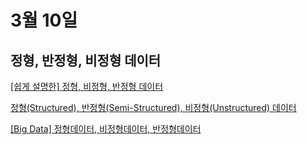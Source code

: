 # 3월 10일


## 정형, 반정형, 비정형 데이터

[[쉽게 설명한] 정형, 비정형, 반정형 데이터](https://chankim.tistory.com/3)

[정형(Structured), 반정형(Semi-Structured), 비정형(Unstructured) 데이터](https://deep-jin.tistory.com/entry/%EC%A0%95%ED%98%95-%EB%B0%98%EC%A0%95%ED%98%95-%EB%B9%84%EC%A0%95%ED%98%95-%EB%8D%B0%EC%9D%B4%ED%84%B0)

[[Big Data] 정형데이터, 비정형데이터, 반정형데이터](https://top100itw.medium.com/big-data-%EC%A0%95%ED%98%95%EB%8D%B0%EC%9D%B4%ED%84%B0-%EB%B9%84%EC%A0%95%ED%98%95%EB%8D%B0%EC%9D%B4%ED%84%B0-%EB%B0%98%EC%A0%95%ED%98%95%EB%8D%B0%EC%9D%B4%ED%84%B0-ffdc84512252)
